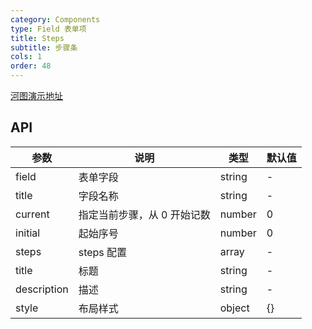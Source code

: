 ```yaml
---
category: Components
type: Field 表单项
title: Steps
subtitle: 步骤条
cols: 1
order: 48
---
```


[河图演示地址](http://139.155.239.172/guiedit?route=%2Fproject%2Fhetu_demo%2Fhetu%2Fdemo%2FSteps)

## API

| 参数        | 说明                        | 类型   | 默认值 |
| ----------- | --------------------------- | ------ | ------ |
| field       | 表单字段                    | string | -      |
| title       | 字段名称                    | string | -      |
| current     | 指定当前步骤，从 0 开始记数 | number | 0      |
| initial     | 起始序号                    | number | 0      |
| steps       | steps 配置                  | array  | -      |
| title       | 标题                        | string | -      |
| description | 描述                        | string | -      |
| style       | 布局样式                    | object | {}     |
